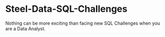 # Steel-Data-SQL-Challenges
Nothing can be more exciting than facing new SQL Challenges when you are a Data Analyst.
